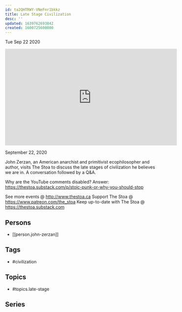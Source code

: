 ```yaml
---
id: ta2QHTRWY-VNeFnr1bkkz
title: Late Stage Civilization
desc: ''
updated: 1639762693842
created: 1600725600000
---
```





Tue Sep 22 2020

<iframe width="560" height="315" src="https://www.youtube.com/embed/KRv8S9ZTEtM" title="Late Stage Civilization w/ John Zerzan" frameborder="0" allow="accelerometer; autoplay; clipboard-write; encrypted-media; gyroscope; picture-in-picture" allowfullscreen ></iframe>

September 22, 2020

John Zerzan, an American anarchist and primitivist ecophilosopher and author, visits The Stoa to discuss the late stages of civilization he believes we are in. A conversation followed by a Q&A.

Why are the YouTube comments disabled? Answer: https://thestoa.substack.com/p/stoic-punk-or-why-you-should-stop

See more events @ http://www.thestoa.ca
Support The Stoa @ https://www.patreon.com/the_stoa
Keep up-to-date with The Stoa @ https://thestoa.substack.com

## Persons

- [[person.john-zerzan]]

## Tags

- #civilization

## Topics

- #topics.late-stage

## Series



